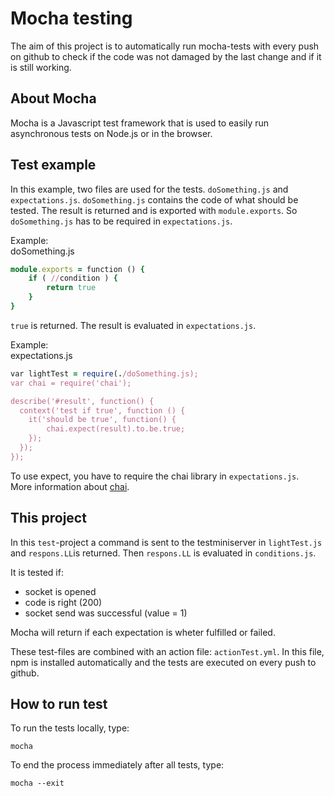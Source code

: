 # Mocha testing

The aim of this project is to automatically run mocha-tests with every push on github to check if the code was not damaged by the last change and if it is still working.

## About Mocha
Mocha is a Javascript test framework that is used to easily run asynchronous tests on Node.js or in the browser.

## Test example

In this example, two files are used for the tests. `doSomething.js` and `expectations.js`.
`doSomething.js` contains the code of what should be tested. The result is returned and is exported with `module.exports`. So `doSomething.js` has to be required in `expectations.js`.

Example:<br>
doSomething.js

```ruby
module.exports = function () { 
    if ( //condition ) {
        return true
    }
}
```

`true` is returned. The result is evaluated in `expectations.js`.

Example: <br>
expectations.js

```ruby
var lightTest = require(./doSomething.js);
var chai = require('chai');

describe('#result', function() {
  context('test if true', function () {  
    it('should be true', function() {
        chai.expect(result).to.be.true;
    });
  });
});
```

To use expect, you have to require the chai library in `expectations.js`. <br>
More information about [chai](https://www.chaijs.com/).

## This project
In this `test`-project a command is sent to the testminiserver in `lightTest.js` and `respons.LL`is returned. 
Then `respons.LL` is evaluated in `conditions.js`.

It is tested if:
* socket is opened
* code is right (200)
* socket send was successful (value = 1)

Mocha will return if each expectation is wheter fulfilled or failed.

These test-files are combined with an action file: `actionTest.yml`. 
In this file, npm is installed automatically and the tests are executed on every push to github.

## How to run test
To run the tests locally, type:
``` 
mocha
```
To end the process immediately after all tests, type:
```
mocha --exit
```